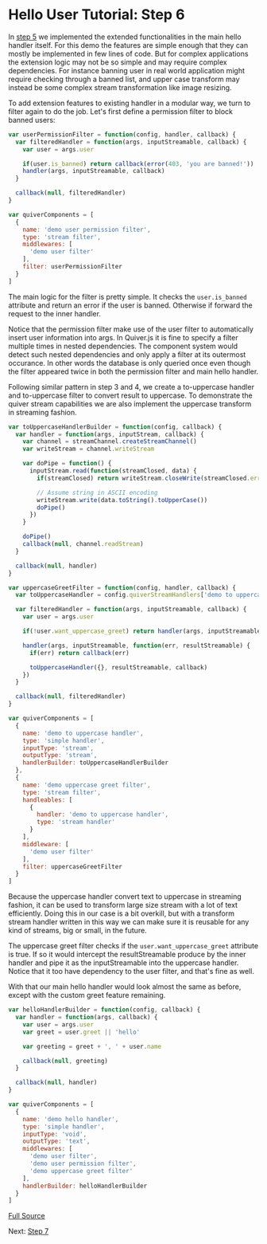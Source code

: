 
Hello User Tutorial: Step 6
===========================

In [step 5](05.md) we implemented the extended functionalities in the main hello handler itself. For this demo the features are simple enough that they can mostly be implemented in few lines of code. But for complex applications the extension logic may not be so simple and may require complex dependencies. For instance banning user in real world application might require checking through a banned list, and upper case transform may instead be some complex stream transformation like image resizing.

To add extension features to existing handler in a modular way, we turn to filter again to do the job. Let's first define a permission filter to block banned users:

```javascript
var userPermissionFilter = function(config, handler, callback) {
  var filteredHandler = function(args, inputStreamable, callback) {
    var user = args.user

    if(user.is_banned) return callback(error(403, 'you are banned!'))
    handler(args, inputStreamable, callback)
  }

  callback(null, filteredHandler)
}

var quiverComponents = [
  {
    name: 'demo user permission filter',
    type: 'stream filter',
    middlewares: [
      'demo user filter'
    ],
    filter: userPermissionFilter
  }
]
```

The main logic for the filter is pretty simple. It checks the `user.is_banned` attribute and return an error if the user is banned. Otherwise if forward the request to the inner handler.

Notice that the permission filter make use of the user filter to automatically insert user information into args. In Quiver.js it is fine to specify a filter multiple times in nested dependencies. The component system would detect such nested dependencies and only apply a filter at its outermost occurance. In other words the database is only queried once even though the filter appeared twice in both the permission filter and main hello handler.

Following similar pattern in step 3 and 4, we create a to-uppercase handler and to-uppercase filter to convert result to uppercase. To demonstrate the quiver stream capabilities we are also implement the uppercase transform in streaming fashion.

```javascript
var toUppercaseHandlerBuilder = function(config, callback) {
  var handler = function(args, inputStream, callback) {
    var channel = streamChannel.createStreamChannel()
    var writeStream = channel.writeStream

    var doPipe = function() {
      inputStream.read(function(streamClosed, data) {
        if(streamClosed) return writeStream.closeWrite(streamClosed.err)

        // Assume string in ASCII encoding
        writeStream.write(data.toString().toUpperCase())
        doPipe()
      })
    }

    doPipe()
    callback(null, channel.readStream)
  }

  callback(null, handler)
}

var uppercaseGreetFilter = function(config, handler, callback) {
  var toUppercaseHandler = config.quiverStreamHandlers['demo to uppercase handler']

  var filteredHandler = function(args, inputStreamable, callback) {
    var user = args.user

    if(!user.want_uppercase_greet) return handler(args, inputStreamable, callback)

    handler(args, inputStreamable, function(err, resultStreamable) {
      if(err) return callback(err)

      toUppercaseHandler({}, resultStreamable, callback)
    })
  }

  callback(null, filteredHandler)
}

var quiverComponents = [
  {
    name: 'demo to uppercase handler',
    type: 'simple handler',
    inputType: 'stream',
    outputType: 'stream',
    handlerBuilder: toUppercaseHandlerBuilder
  },
  {
    name: 'demo uppercase greet filter',
    type: 'stream filter',
    handleables: [
      {
        handler: 'demo to uppercase handler',
        type: 'stream handler'
      }
    ],
    middleware: [
      'demo user filter'
    ],
    filter: uppercaseGreetFilter
  }
]
```

Because the uppercase handler convert text to uppercase in streaming fashion, it can be used to transform large size stream with a lot of text efficiently. Doing this in our case is a bit overkill, but with a transform stream handler written in this way we can make sure it is reusable for any kind of streams, big or small, in the future.

The uppercase greet filter checks if the `user.want_uppercase_greet` attribute is true. If so it would intercept the resultStreamable produce by the inner handler and pipe it as the inputStreamable into the uppercase handler. Notice that it too have dependency to the user filter, and that's fine as well.

With that our main hello handler would look almost the same as before, except with the custom greet feature remaining.

```javascript
var helloHandlerBuilder = function(config, callback) {
  var handler = function(args, callback) {
    var user = args.user
    var greet = user.greet || 'hello'

    var greeting = greet + ', ' + user.name

    callback(null, greeting)
  }

  callback(null, handler)
}

var quiverComponents = [
  {
    name: 'demo hello handler',
    type: 'simple handler',
    inputType: 'void',
    outputType: 'text',
    middlewares: [
      'demo user filter',
      'demo user permission filter',
      'demo uppercase greet filter'
    ],
    handlerBuilder: helloHandlerBuilder
  }
]
```

[Full Source](06.js)

Next: [Step 7](07.md)